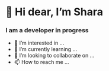 # 👋 Hi dear, I’m Shara
### I am a developer in progress
- 👀 I’m interested in ...
- 🌱 I’m currently learning ...
- 💞️ I’m looking to collaborate on ...
- 📫 How to reach me ...

<!---
SharaGB/SharaGB is a ✨ special ✨ repository because its `README.md` (this file) appears on your GitHub profile.
You can click the Preview link to take a look at your changes.
--->
